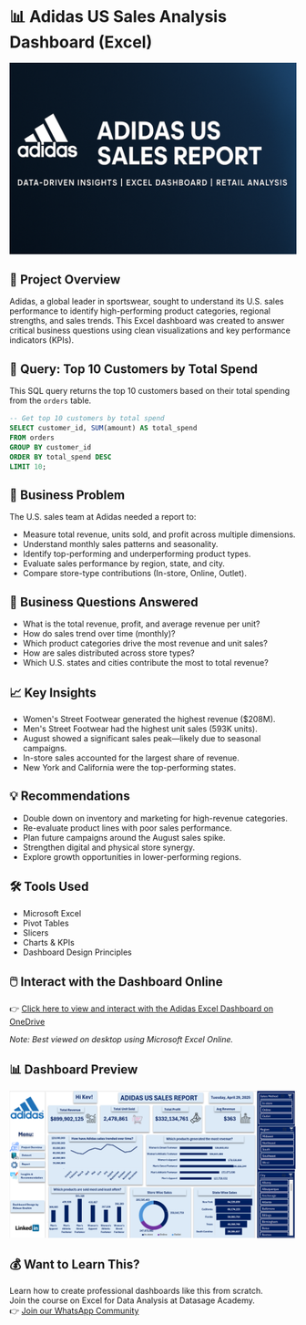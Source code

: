 # 📊 Adidas US Sales Analysis Dashboard (Excel)


![Adidas Sales Banner](banner.png) 

## 🧠 Project Overview
Adidas, a global leader in sportswear, sought to understand its U.S. sales performance to identify high-performing product categories, regional strengths, and sales trends. This Excel dashboard was created to answer critical business questions using clean visualizations and key performance indicators (KPIs).

## 📌 Query: Top 10 Customers by Total Spend

This SQL query returns the top 10 customers based on their total spending from the `orders` table.

```sql
-- Get top 10 customers by total spend
SELECT customer_id, SUM(amount) AS total_spend
FROM orders
GROUP BY customer_id
ORDER BY total_spend DESC
LIMIT 10;
```

## 🎯 Business Problem
The U.S. sales team at Adidas needed a report to:
- Measure total revenue, units sold, and profit across multiple dimensions.
- Understand monthly sales patterns and seasonality.
- Identify top-performing and underperforming product types.
- Evaluate sales performance by region, state, and city.
- Compare store-type contributions (In-store, Online, Outlet).

## 📌 Business Questions Answered
- What is the total revenue, profit, and average revenue per unit?
- How do sales trend over time (monthly)?
- Which product categories drive the most revenue and unit sales?
- How are sales distributed across store types?
- Which U.S. states and cities contribute the most to total revenue?

## 📈 Key Insights
- Women's Street Footwear generated the highest revenue ($208M).
- Men's Street Footwear had the highest unit sales (593K units).
- August showed a significant sales peak—likely due to seasonal campaigns.
- In-store sales accounted for the largest share of revenue.
- New York and California were the top-performing states.

## 💡 Recommendations
- Double down on inventory and marketing for high-revenue categories.
- Re-evaluate product lines with poor sales performance.
- Plan future campaigns around the August sales spike.
- Strengthen digital and physical store synergy.
- Explore growth opportunities in lower-performing regions.

## 🛠 Tools Used
- Microsoft Excel
- Pivot Tables
- Slicers
- Charts & KPIs
- Dashboard Design Principles

## 🖱️ Interact with the Dashboard Online
👉 [Click here to view and interact with the Adidas Excel Dashboard on OneDrive](https://1drv.ms/x/c/cbc72564bad1f538/EVNi228AiP5PjD9Ztc2yDMsBd5vlMF-IJSFdqIgO8-Kp3Q?e=hINacG)

*Note: Best viewed on desktop using Microsoft Excel Online.*

## 📊 Dashboard Preview

![Adidas Sales Dashboard](Dashboard.png)

## 💰 Want to Learn This?
Learn how to create professional dashboards like this from scratch.  
Join the course on Excel for Data Analysis at Datasage Academy.  
👉 [Join our WhatsApp Community](https://wa.me/2347066455201)
